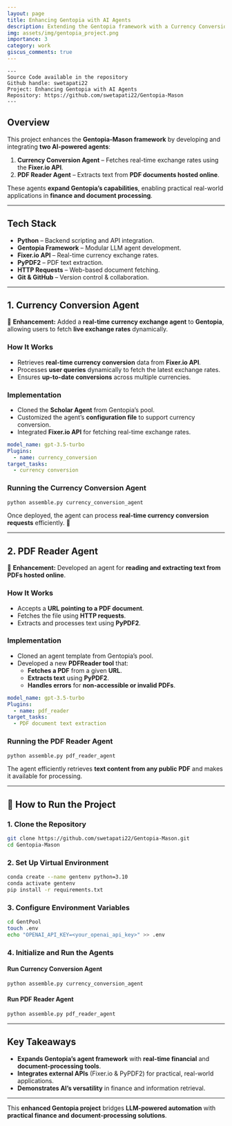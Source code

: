 ```yaml
---
layout: page
title: Enhancing Gentopia with AI Agents
description: Extending the Gentopia framework with a Currency Conversion Agent and a PDF Reader Agent for real-time exchange rates and document analysis.
img: assets/img/gentopia_project.png
importance: 3
category: work
giscus_comments: true
---
```


    ---
    Source Code available in the repository
    Github handle: swetapati22
    Project: Enhancing Gentopia with AI Agents
    Repository: https://github.com/swetapati22/Gentopia-Mason
    ---

## **Overview**
This project enhances the **Gentopia-Mason framework** by developing and integrating **two AI-powered agents**:
1. **Currency Conversion Agent** – Fetches real-time exchange rates using the **Fixer.io API**.
2. **PDF Reader Agent** – Extracts text from **PDF documents hosted online**.

These agents **expand Gentopia’s capabilities**, enabling practical real-world applications in **finance and document processing**.

---
## **Tech Stack**
- **Python** – Backend scripting and API integration.
- **Gentopia Framework** – Modular LLM agent development.
- **Fixer.io API** – Real-time currency exchange rates.
- **PyPDF2** – PDF text extraction.
- **HTTP Requests** – Web-based document fetching.
- **Git & GitHub** – Version control & collaboration.

---

## **1️. Currency Conversion Agent**
🚀 **Enhancement:** Added a **real-time currency exchange agent** to **Gentopia**, allowing users to fetch **live exchange rates** dynamically.

### **How It Works**
- Retrieves **real-time currency conversion** data from **Fixer.io API**.
- Processes **user queries** dynamically to fetch the latest exchange rates.
- Ensures **up-to-date conversions** across multiple currencies.

### **Implementation**
- Cloned the **Scholar Agent** from Gentopia’s pool.
- Customized the agent’s **configuration file** to support currency conversion.
- Integrated **Fixer.io API** for fetching real-time exchange rates.

```yaml
model_name: gpt-3.5-turbo
Plugins:
  - name: currency_conversion
target_tasks:
  - currency conversion
```

### **Running the Currency Conversion Agent**
```bash
python assemble.py currency_conversion_agent
```
Once deployed, the agent can process **real-time currency conversion requests** efficiently. 🎉

---

## **2️. PDF Reader Agent**
📝 **Enhancement:** Developed an agent for **reading and extracting text from PDFs hosted online**.

### **How It Works**
- Accepts a **URL pointing to a PDF document**.
- Fetches the file using **HTTP requests**.
- Extracts and processes text using **PyPDF2**.

### **Implementation**
- Cloned an agent template from Gentopia’s pool.
- Developed a new **PDFReader tool** that:
  - **Fetches a PDF** from a given **URL**.
  - **Extracts text** using **PyPDF2**.
  - **Handles errors** for **non-accessible or invalid PDFs**.

```yaml
model_name: gpt-3.5-turbo
Plugins:
  - name: pdf_reader
target_tasks:
  - PDF document text extraction
```

### **Running the PDF Reader Agent**
```bash
python assemble.py pdf_reader_agent
```
The agent efficiently retrieves **text content from any public PDF** and makes it available for processing.

---

## **🚀 How to Run the Project**
### **1. Clone the Repository**
```bash
git clone https://github.com/swetapati22/Gentopia-Mason.git
cd Gentopia-Mason
```

### **2️. Set Up Virtual Environment**
```bash
conda create --name gentenv python=3.10
conda activate gentenv
pip install -r requirements.txt
```

### **3️. Configure Environment Variables**
```bash
cd GentPool
touch .env
echo "OPENAI_API_KEY=<your_openai_api_key>" >> .env
```

### **4️. Initialize and Run the Agents**
#### **Run Currency Conversion Agent**
```bash
python assemble.py currency_conversion_agent
```

#### **Run PDF Reader Agent**
```bash
python assemble.py pdf_reader_agent
```

---

## **Key Takeaways**
- **Expands Gentopia’s agent framework** with **real-time financial** and **document-processing tools**.
- **Integrates external APIs** (Fixer.io & PyPDF2) for practical, real-world applications.
- **Demonstrates AI’s versatility** in finance and information retrieval.

---
This **enhanced Gentopia project** bridges **LLM-powered automation** with **practical finance and document-processing solutions**.

